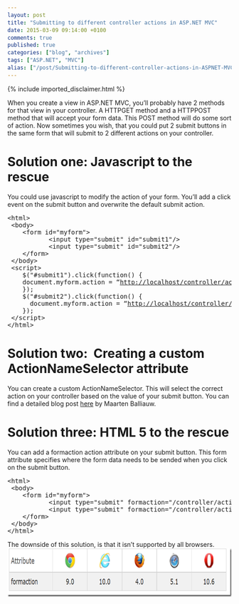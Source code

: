 ```yaml
---
layout: post
title: "Submitting to different controller actions in ASP.NET MVC"
date: 2015-03-09 09:14:00 +0100
comments: true
published: true
categories: ["blog", "archives"]
tags: ["ASP.NET", "MVC"]
alias: ["/post/Submitting-to-different-controller-actions-in-ASPNET-MVC", "/post/submitting-to-different-controller-actions-in-aspnet-mvc"]
---
```

<!-- more -->

{% include imported_disclaimer.html %}

<p>When you create a view in ASP.NET MVC, you&rsquo;ll probably have 2 methods for that view in your controller. A HTTPGET method and a HTTPPOST method that will accept your form data. This POST method will do some sort of action. Now sometimes you wish, that you could put 2 submit buttons in the same form that will submit to 2 different actions on your controller.</p>
<h1>Solution one: Javascript to the rescue</h1>
<p>You could use javascript to modify the action of your form. You&rsquo;ll add a click event on the submit button and overwrite the default submit action.</p>
<pre class="csharpcode"><span class="kwrd">&lt;</span><span class="html">html</span><span class="kwrd">&gt;</span>
 <span class="kwrd">&lt;</span><span class="html">body</span><span class="kwrd">&gt;</span>
    <span class="kwrd">&lt;</span><span class="html">form</span> <span class="attr">id</span><span class="kwrd">="myform"</span><span class="kwrd">&gt;</span>
           <span class="kwrd">&lt;</span><span class="html">input</span> <span class="attr">type</span><span class="kwrd">="submit"</span> <span class="attr">id</span><span class="kwrd">="submit1"</span><span class="kwrd">/&gt;</span>
           <span class="kwrd">&lt;</span><span class="html">input</span> <span class="attr">type</span><span class="kwrd">="submit"</span> <span class="attr">id</span><span class="kwrd">="submit2"</span><span class="kwrd">/&gt;</span>
    <span class="kwrd">&lt;/</span><span class="html">form</span><span class="kwrd">&gt;</span>
 <span class="kwrd">&lt;/</span><span class="html">body</span><span class="kwrd">&gt;</span>
 <span class="kwrd">&lt;</span><span class="html">script</span><span class="kwrd">&gt;</span>
    $(<span class="str">"#submit1"</span>).click(<span class="kwrd">function</span>() {
    document.myform.action = &ldquo;<span class="str"><a href="http://localhost/controller/action">http://localhost/controller/action</a>1&rdquo;;</span>
    });<br />    $(<span class="str">"#submit2"</span>).click(<span class="kwrd">function</span>() {<br />      document.myform.action = &ldquo;<span class="str"><a href="http://localhost/controller/action">http://localhost/controller/action</a>2&rdquo;;</span> <br />    });
 <span class="kwrd">&lt;/</span><span class="html">script</span><span class="kwrd">&gt;</span>
<span class="kwrd">&lt;/</span><span class="html">html</span><span class="kwrd">&gt;</span></pre>
<h1>Solution two:&nbsp; Creating a custom ActionNameSelector attribute</h1>
<p>You can create a custom ActionNameSelector. This will select the correct action on your controller based on the value of your submit button. You can find a detailed blog post <a href="http://blog.maartenballiauw.be/post/2009/11/26/Supporting-multiple-submit-buttons-on-an-ASPNET-MVC-view.aspx" target="_blank">here</a> by Maarten Balliauw.</p>
<h1>Solution three: HTML 5 to the rescue</h1>
<p>You can add a formaction action attribute on your submit button. This form attribute specifies where the form data needs to be sended when you click on the submit button.</p>
<pre class="csharpcode"><span class="kwrd">&lt;</span><span class="html">html</span><span class="kwrd">&gt;</span>
 <span class="kwrd">&lt;</span><span class="html">body</span><span class="kwrd">&gt;</span>
    <span class="kwrd">&lt;</span><span class="html">form</span> <span class="attr">id</span><span class="kwrd">="myform"</span><span class="kwrd">&gt;</span>
           <span class="kwrd">&lt;</span><span class="html">input</span> <span class="attr">type</span><span class="kwrd">="submit"</span> <span class="attr">formaction</span><span class="kwrd">="/controller/action1"</span><span class="kwrd">/&gt;</span>
           <span class="kwrd">&lt;</span><span class="html">input</span> <span class="attr">type</span><span class="kwrd">="submit"</span> <span class="attr">formaction</span><span class="kwrd">="/controller/action2"</span><span class="kwrd">/&gt;</span>
    <span class="kwrd">&lt;/</span><span class="html">form</span><span class="kwrd">&gt;</span>
 <span class="kwrd">&lt;/</span><span class="html">body</span><span class="kwrd">&gt;</span>
<span class="kwrd">&lt;/</span><span class="html">html</span><span class="kwrd">&gt;</span></pre>
<p>The downside of this solution, is that it isn&rsquo;t supported by all browsers.<a href="/images/image_11.png"><img style="background-image: none; padding-left: 0px; padding-right: 0px; display: block; float: none; margin-left: auto; margin-right: auto; padding-top: 0px; border-width: 0px;" title="image" src="/images/image_thumb_11.png" alt="image" width="765" height="109" border="0" /></a></p>
